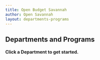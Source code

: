 ```yaml
---
title: Open Budget Savannah
author: Open Savannah
layout: departments-programs
---
```


## Departments and Programs

#### Click a Department to get started.
